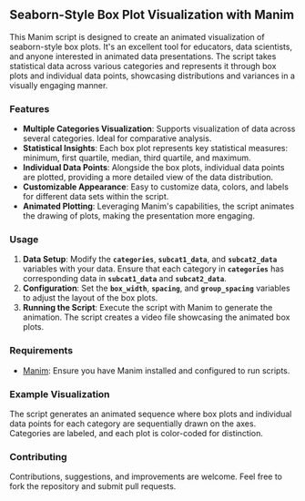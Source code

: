 ## **Seaborn-Style Box Plot Visualization with Manim**

This Manim script is designed to create an animated visualization of seaborn-style box plots. It's an excellent tool for educators, data scientists, and anyone interested in animated data presentations. The script takes statistical data across various categories and represents it through box plots and individual data points, showcasing distributions and variances in a visually engaging manner.

### **Features**

- **Multiple Categories Visualization**: Supports visualization of data across several categories. Ideal for comparative analysis.
- **Statistical Insights**: Each box plot represents key statistical measures: minimum, first quartile, median, third quartile, and maximum.
- **Individual Data Points**: Alongside the box plots, individual data points are plotted, providing a more detailed view of the data distribution.
- **Customizable Appearance**: Easy to customize data, colors, and labels for different data sets within the script.
- **Animated Plotting**: Leveraging Manim's capabilities, the script animates the drawing of plots, making the presentation more engaging.

### **Usage**

1. **Data Setup**: Modify the **`categories`**, **`subcat1_data`**, and **`subcat2_data`** variables with your data. Ensure that each category in **`categories`** has corresponding data in **`subcat1_data`** and **`subcat2_data`**.
2. **Configuration**: Set the **`box_width`**, **`spacing`**, and **`group_spacing`** variables to adjust the layout of the box plots.
3. **Running the Script**: Execute the script with Manim to generate the animation. The script creates a video file showcasing the animated box plots.

### **Requirements**

- [Manim](https://www.manim.community/): Ensure you have Manim installed and configured to run scripts.

### **Example Visualization**

The script generates an animated sequence where box plots and individual data points for each category are sequentially drawn on the axes. Categories are labeled, and each plot is color-coded for distinction.

### **Contributing**

Contributions, suggestions, and improvements are welcome. Feel free to fork the repository and submit pull requests.
